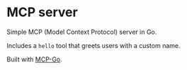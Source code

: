 # MCP server

Simple MCP (Model Context Protocol) server in Go.

Includes a `hello` tool that greets users with a custom name.

Built with [MCP-Go](https://github.com/mark3labs/mcp-go).
